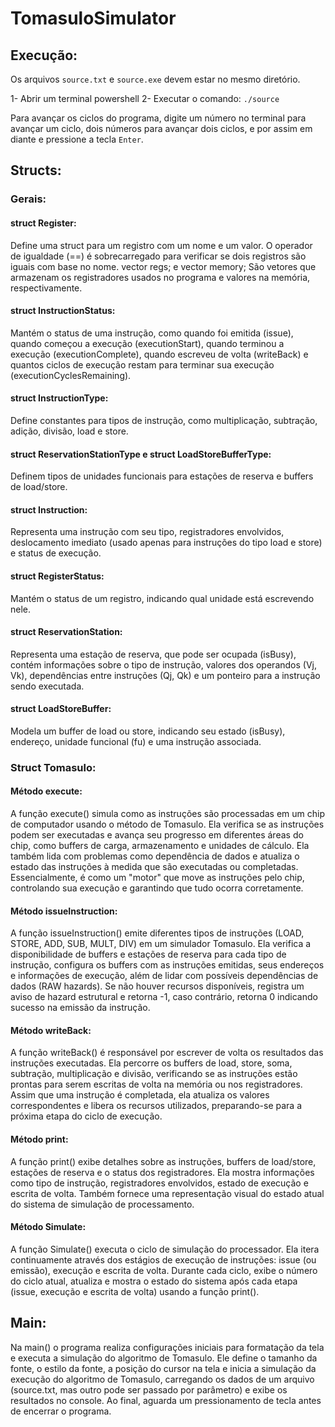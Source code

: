 # TomasuloSimulator

## Execução:

Os arquivos `source.txt` e `source.exe` devem estar no mesmo diretório.

1- Abrir um terminal powershell 
2- Executar o comando: `./source`

Para avançar os ciclos do programa, digite um número no terminal para avançar um ciclo, dois números para avançar dois ciclos, e por assim em diante e pressione a tecla `Enter`.

## Structs:

### Gerais:

#### struct Register: 

Define uma struct para um registro com um nome e um valor. O operador de igualdade (==) é sobrecarregado para verificar se dois registros são iguais com base no nome. vector<Register> regs; e vector<Register> memory; São vetores que armazenam os registradores usados no programa e valores na memória, respectivamente.

#### struct InstructionStatus: 

Mantém o status de uma instrução, como quando foi emitida (issue), quando começou a execução (executionStart), quando terminou a execução (executionComplete), quando escreveu de volta (writeBack) e quantos ciclos de execução restam para terminar sua execução (executionCyclesRemaining).

#### struct InstructionType: 

Define constantes para tipos de instrução, como multiplicação, subtração, adição, divisão, load e store.

#### struct ReservationStationType e struct LoadStoreBufferType: 

Definem tipos de unidades funcionais para estações de reserva e buffers de load/store.

#### struct Instruction: 

Representa uma instrução com seu tipo, registradores envolvidos, deslocamento imediato (usado apenas para instruções do tipo load e store) e status de execução.

#### struct RegisterStatus: 

Mantém o status de um registro, indicando qual unidade está escrevendo nele.

#### struct ReservationStation: 

Representa uma estação de reserva, que pode ser ocupada (isBusy), contém informações sobre o tipo de instrução, valores dos operandos (Vj, Vk), dependências entre instruções (Qj, Qk) e um ponteiro para a instrução sendo executada.

#### struct LoadStoreBuffer: 

Modela um buffer de load ou store, indicando seu estado (isBusy), endereço, unidade funcional (fu) e uma instrução associada.

### Struct Tomasulo:

#### Método execute: 

A função execute() simula como as instruções são processadas em um chip de computador usando o método de Tomasulo. Ela verifica se as instruções podem ser executadas e avança seu progresso em diferentes áreas do chip, como buffers de carga, armazenamento e unidades de cálculo. Ela também lida com problemas como dependência de dados e atualiza o estado das instruções à medida que são executadas ou completadas. Essencialmente, é como um "motor" que move as instruções pelo chip, controlando sua execução e garantindo que tudo ocorra corretamente.

#### Método issueInstruction: 

A função issueInstruction() emite diferentes tipos de instruções (LOAD, STORE, ADD, SUB, MULT, DIV) em um simulador Tomasulo. Ela verifica a disponibilidade de buffers e estações de reserva para cada tipo de instrução, configura os buffers com as instruções emitidas, seus endereços e informações de execução, além de lidar com possíveis dependências de dados (RAW hazards). Se não houver recursos disponíveis, registra um aviso de hazard estrutural e retorna -1, caso contrário, retorna 0 indicando sucesso na emissão da instrução.

#### Método writeBack:

A função writeBack() é responsável por escrever de volta os resultados das instruções executadas. Ela percorre os buffers de load, store, soma, subtração, multiplicação e divisão, verificando se as instruções estão prontas para serem escritas de volta na memória ou nos registradores. Assim que uma instrução é completada, ela atualiza os valores correspondentes e libera os recursos utilizados, preparando-se para a próxima etapa do ciclo de execução.

#### Método print:

A função print() exibe detalhes sobre as instruções, buffers de load/store, estações de reserva e o status dos registradores. Ela mostra informações como tipo de instrução, registradores envolvidos, estado de execução e escrita de volta. Também fornece uma representação visual do estado atual do sistema de simulação de processamento.

#### Método Simulate:

A função Simulate() executa o ciclo de simulação do processador. Ela itera continuamente através dos estágios de execução de instruções: issue (ou emissão), execução e escrita de volta. Durante cada ciclo, exibe o número do ciclo atual, atualiza e mostra o estado do sistema após cada etapa (issue, execução e escrita de volta) usando a função print().

## Main: 

Na main() o programa realiza configurações iniciais para formatação da tela e executa a simulação do algoritmo de Tomasulo. Ele define o tamanho da fonte, o estilo da fonte, a posição do cursor na tela e inicia a simulação da execução do algoritmo de Tomasulo, carregando os dados de um arquivo (source.txt, mas outro pode ser passado por parâmetro) e exibe os resultados no console. Ao final, aguarda um pressionamento de tecla antes de encerrar o programa.

